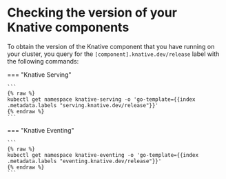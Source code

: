 # Checking the version of your Knative components

To obtain the version of the Knative component that you have running on your cluster, you query for the
`[component].knative.dev/release` label with the following commands:

=== "Knative Serving"

    ```
    {% raw %}
    kubectl get namespace knative-serving -o 'go-template={{index .metadata.labels "serving.knative.dev/release"}}'
    {% endraw %}
    ```

=== "Knative Eventing"

    ```
    {% raw %}
    kubectl get namespace knative-eventing -o 'go-template={{index .metadata.labels "eventing.knative.dev/release"}}'
    {% endraw %}
    ```
